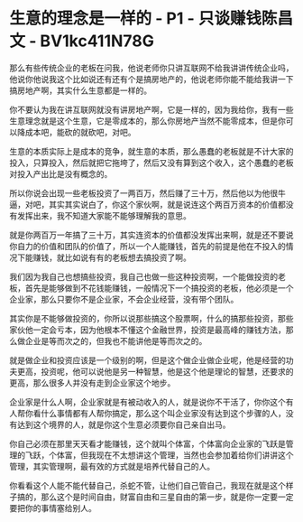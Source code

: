 # 生意的理念是一样的 - P1 - 只谈赚钱陈昌文 - BV1kc411N78G

那么有些传统企业的老板在问我，他说老师你只讲互联网不给我讲讲传统企业吗，他说你他说我这个比如说还有还有个是搞房地产的，他说老师你能不能给我讲一下搞房地产啊，其实什么生意都是一样的。

你不要认为我在讲互联网就没有讲房地产啊，它是一样的，因为我给你，我有一些生意理念就是这个生意，它是零成本的，那么你房地产当然不能零成本，但是你可以降成本吧，能砍的就砍吧，对吧。

生意的本质实际上是成本的竞争，就生意的本质，那么愚蠢的老板就是不计大家的投入，只算投入，然后就把它拖垮了，然后又没有算到这个收入，这个愚蠢的老板对投入产出比是没有概念的。

所以你说会出现一些老板投资了一两百万，然后赚了三十万，然后他以为他很牛逼，对吧，其实其实说白了，你这个家伙啊，就是说连这个两百万资本的价值都没有发挥出来，我不知道大家能不能够理解我的意思。

就是你两百万一年搞了三十万，其实连资本的价值都没发挥出来啊，就是还不要说你自力的价值和团队的价值了，所以一个人能赚钱，首先的前提是他在不投入的情况下能赚钱，就比如说有有的老板想去搞投资了啊。

我们因为我自己也想搞些投资，我自己也做一些这种投资啊，一个能做投资的老板，首先是能够做到不花钱能赚钱，一般情况下一个搞投资的老板，他必须是一个企业家，那么只要你不是企业家，不会企业经营，没有带个团队。

其实你是不能够做投资的，你所以说那些搞这个股票啊，什么的搞那些投资，那些家伙他一定会亏本，因为他根本不懂这个金融世界，投资是最高峰的赚钱方法，那么做企业是等而次之的，但我也不能讲他是等而次之的。

就是做企业和投资应该是一个级别的啊，但是这个做企业做企业呢，他是经营的功夫更高，投资呢，他可以说他是另一种智慧，他是这个他是理论的智慧，还要求的更高，那么很多人并没有走到企业家这个地步。

企业家是什么人啊，企业家就是有被动收入的人，就是说你不干活了，你你这个有人帮你看什么事情都有人帮你搞定，那么这个叫企业家没有达到这个步骤的人，没有达到这个境界的人，就是你这个生意必须要你自己亲自出马。

你自己必须在那里天天看才能赚钱，这个就叫个体富，个体富向企业家的飞跃是管理的飞跃，个体富，但我现在不太想讲这个管理，当然也会参加着给你们讲讲这个管理，其实管理啊，最有效的方式就是培养代替自己的人。

你看看这个人能不能代替自己，杀蛇不管，让他们自己管自己，我现在就是这个样子搞的，那么这个是时间自由，财富自由和三星自由的第一步，就是你一定要一定要把你的事情塞给别人。

